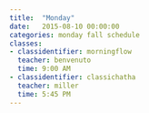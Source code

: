 ```yaml
---
title:  "Monday"
date:   2015-08-10 00:00:00
categories: monday fall schedule
classes:
- classidentifier: morningflow
  teacher: benvenuto
  time: 9:00 AM
- classidentifier: classichatha
  teacher: miller
  time: 5:45 PM
---
```

